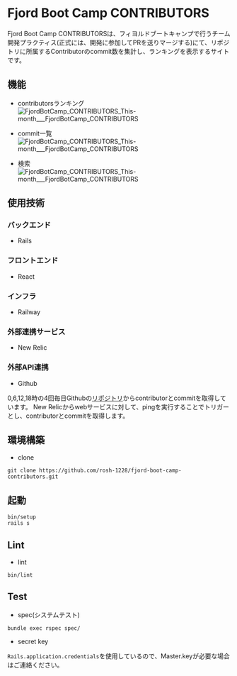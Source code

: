 # Fjord Boot Camp CONTRIBUTORS
Fjord Boot Camp CONTRIBUTORSは、フィヨルドブートキャンプで行うチーム開発プラクティス(正式には、開発に参加してPRを送りマージする)にて、リポジトリに所属するContributorのcommit数を集計し、ランキングを表示するサイトです。

## 機能
- contributorsランキング
![FjordBotCamp_CONTRIBUTORS_This-month___FjordBotCamp_CONTRIBUTORS](https://user-images.githubusercontent.com/64620506/198900573-ef24df76-542b-4d2a-887e-c2ca45f153bb.png)

- commit一覧
![FjordBotCamp_CONTRIBUTORS_This-month___FjordBotCamp_CONTRIBUTORS](https://user-images.githubusercontent.com/64620506/198900596-58dad150-f244-4cc7-86ec-10e1fcb80c8d.png)

- 検索
![FjordBotCamp_CONTRIBUTORS_This-month___FjordBotCamp_CONTRIBUTORS](https://user-images.githubusercontent.com/64620506/198900611-9385bf1f-56c4-43c9-935d-1fbbb8f4ef90.png)


## 使用技術
### バックエンド
- Rails
### フロントエンド
- React
### インフラ
- Railway
### 外部連携サービス
- New Relic
### 外部API連携
- Github

0,6,12,18時の4回毎日Githubの[リポジトリ](https://github.com/fjordllc/bootcamp)からcontributorとcommitを取得しています。
New Relicからwebサービスに対して、pingを実行することでトリガーとし、contributorとcommitを取得します。

## 環境構築
- clone
```
git clone https://github.com/rosh-1228/fjord-boot-camp-contributors.git
```
## 起動
```
bin/setup
rails s
```
## Lint
- lint
```
bin/lint
```
## Test
- spec(システムテスト)
```
bundle exec rspec spec/
```
- secret key

`Rails.application.credentials`を使用しているので、Master.keyが必要な場合はご連絡ください。
